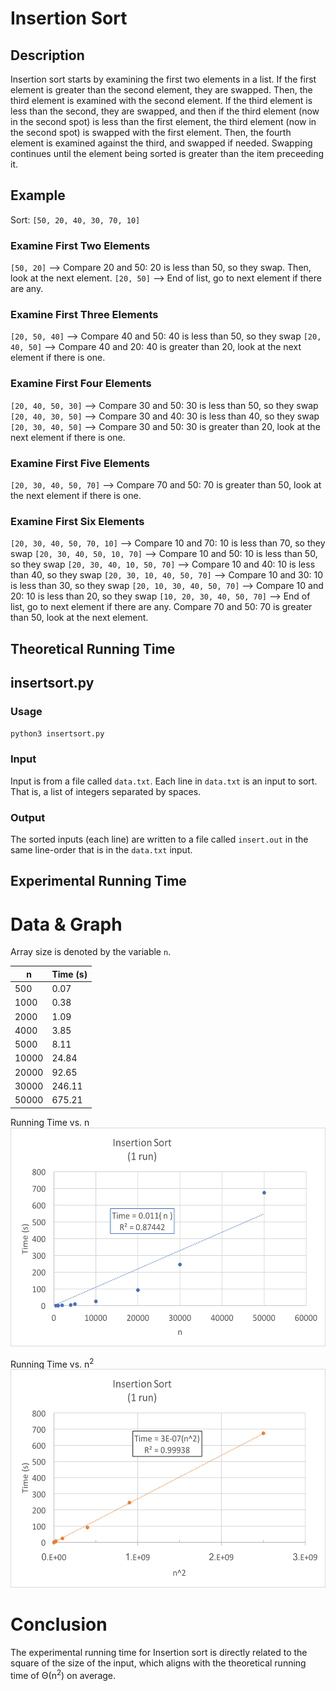 # Insertion Sort

## Description
Insertion sort starts by examining the first two elements in a list.  If the first element is greater than the second element, they are swapped.  Then, the third element is examined with the second element. If the third element is less than the second, they are swapped, and then if the third element (now in the second spot) is less than the first element, the third element (now in the second spot) is swapped with the first element.  Then, the fourth element is examined against the third, and swapped if needed.  Swapping continues until the element being sorted is greater than the item preceeding it.

## Example
Sort:   `[50, 20, 40, 30, 70, 10]`

### Examine First Two Elements
`[50, 20]` --> Compare 20 and 50: 20 is less than 50, so they swap. Then, look at the next element.
`[20, 50]` -->  End of list, go to next element if there are any.

### Examine First Three Elements
`[20, 50, 40]` -->  Compare 40 and 50: 40 is less than 50, so they swap
`[20, 40, 50]` -->  Compare 40 and 20: 40 is greater than 20, look at the next element if there is one.

### Examine First Four Elements
`[20, 40, 50, 30]` -->  Compare 30 and 50: 30 is less than 50, so they swap
`[20, 40, 30, 50]` -->  Compare 30 and 40: 30 is less than 40, so they swap
`[20, 30, 40, 50]` -->  Compare 30 and 50: 30 is greater than 20, look at the next element if there is one.

### Examine First Five Elements
`[20, 30, 40, 50, 70]` -->  Compare 70 and 50: 70 is greater than 50, look at the next element if there is one.

### Examine First Six Elements
`[20, 30, 40, 50, 70, 10]` -->  Compare 10 and 70: 10 is less than 70, so they swap
`[20, 30, 40, 50, 10, 70]` -->  Compare 10 and 50: 10 is less than 50, so they swap
`[20, 30, 40, 10, 50, 70]` -->  Compare 10 and 40: 10 is less than 40, so they swap
`[20, 30, 10, 40, 50, 70]` -->  Compare 10 and 30: 10 is less than 30, so they swap
`[20, 10, 30, 40, 50, 70]` -->  Compare 10 and 20: 10 is less than 20, so they swap
`[10, 20, 30, 40, 50, 70]` -->  End of list, go to next element if there are any.
Compare 70 and 50: 70 is greater than 50, look at the next element.


## Theoretical Running Time


## insertsort.py

### Usage
`python3 insertsort.py`

### Input
Input is from a file called `data.txt`.  Each line in `data.txt` is an input to sort.  That is, a list of integers separated by spaces.

### Output
The sorted inputs (each line) are written to a file called `insert.out` in the same line-order that is in the `data.txt` input.

## Experimental Running Time

# Data & Graph
Array size is denoted by the variable `n`.

| n | Time (s) |
| ---------- | -------- |
| 500  |  0.07|
| 1000  |  0.38|
| 2000  |  1.09|
| 4000  |  3.85|
| 5000  |  8.11|
| 10000  |  24.84|
| 20000  |  92.65|
| 30000  |  246.11|
| 50000  |  675.21|

Running Time vs. n<br>
<img alt="Insertion Running Time" src="https://github.com/vchapple17/algorithms/blob/master/sorting/insertion-sort/img/insert-linear.png" height="350">

Running Time vs. n<sup>2</sup><br>
<img alt="Insertion Running Time" src="https://github.com/vchapple17/algorithms/blob/master/sorting/insertion-sort/img/insert-n-squared.png" height="350">

# Conclusion
The experimental running time for Insertion sort is directly related to the square of the size of the input, which aligns with the theoretical running time of Θ(n<sup>2</sup>) on average.
